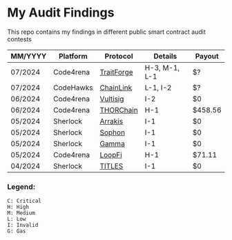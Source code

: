 # My Audit Findings

This repo contains my findings in different public smart contract audit contests

| MM/YYYY | Platform | Protocol | Details | Payout |
| --- | --- | --- | --- | --- |
| 07/2024 | Code4rena | [TraitForge](https://code4rena.com/audits/2024-07-traitforge) | H-3, M-1, L-1 | $? |
| 07/2024 | CodeHawks | [ChainLink](https://codehawks.cyfrin.io/c/2024-07-CL-CCIP) | L-1, I-2 | $? |
| 06/2024 | Code4rena | [Vultisig](https://code4rena.com/audits/2024-06-vultisig) | I-2 | $0 |
| 06/2024 | Code4rena | [THORChain](https://code4rena.com/audits/2024-06-thorchain) | H-1 | $458.56 |
| 05/2024 | Sherlock | [Arrakis](https://audits.sherlock.xyz/contests/195) | I-1 | $0 |
| 05/2024 | Sherlock | [Sophon](https://audits.sherlock.xyz/contests/376) | I-1 | $0 |
| 05/2024 | Sherlock | [Gamma](https://audits.sherlock.xyz/contests/330) | I-1 | $0 |
| 05/2024 | Code4rena | [LoopFi](https://code4rena.com/audits/2024-05-loopfi) | H-1 | $71.11 |
| 04/2024 | Sherlock | [TITLES](https://audits.sherlock.xyz/contests/326) | I-1 | $0 |


### Legend:
```
C: Critical
H: High
M: Medium
L: Low
I: Invalid
G: Gas
```
